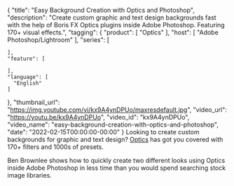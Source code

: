 {
  "title": "Easy Background Creation with Optics and Photoshop",
  "description": "Create custom graphic and text design backgrounds fast with the help of Boris FX Optics plugins inside Adobe Photoshop. Featuring 170+ visual effects.",
  "tagging": {
    "product": [
      "Optics"
    ],
    "host": [
      "Adobe Photoshop/Lightroom"
    ],
    "series": [

    ],
    "feature": [

    ],
    "language": [
      "English"
    ]
  },
  "thumbnail_url": "https://img.youtube.com/vi/kx9A4ynDPUo/maxresdefault.jpg",
  "video_url": "https://youtu.be/kx9A4ynDPUo",
  "video_id": "kx9A4ynDPUo",
  "video_name": "easy-background-creation-with-optics-and-photoshop",
  "date": "2022-02-15T00:00:00-00:00"
}
Looking to create custom backgrounds for graphic and text design? <a href="https://borisfx.com/products/optics/?collection=optics&product=optics" target="_blank">Optics</a> has got you covered with 170+ filters and 1000s of presets. 

Ben Brownlee shows how to quickly create two different looks using Optics inside Adobe Photoshop in less time than you would spend searching stock image libraries.